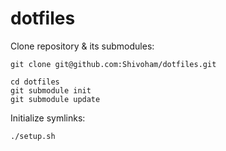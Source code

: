 dotfiles
========

Clone repository & its submodules:

    git clone git@github.com:Shivoham/dotfiles.git

    cd dotfiles
    git submodule init
    git submodule update

Initialize symlinks:

    ./setup.sh

